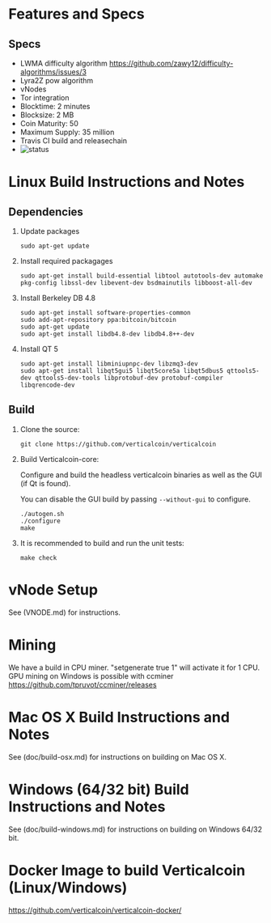 Features and Specs
==================================

Specs
----------------------
- LWMA difficulty algorithm https://github.com/zawy12/difficulty-algorithms/issues/3
- Lyra2Z pow algorithm
- vNodes 
- Tor integration
- Blocktime: 2 minutes 
- Blocksize: 2 MB 
- Coin Maturity: 50
- Maximum Supply: 35 million 
- Travis CI build and releasechain 
- ![status](https://travis-ci.org/verticalcoin/verticalcoin.svg?branch=master)

Linux Build Instructions and Notes
==================================

Dependencies
----------------------
1.  Update packages

        sudo apt-get update

2.  Install required packagages

        sudo apt-get install build-essential libtool autotools-dev automake pkg-config libssl-dev libevent-dev bsdmainutils libboost-all-dev

3.  Install Berkeley DB 4.8

        sudo apt-get install software-properties-common
        sudo add-apt-repository ppa:bitcoin/bitcoin
        sudo apt-get update
        sudo apt-get install libdb4.8-dev libdb4.8++-dev

4.  Install QT 5

        sudo apt-get install libminiupnpc-dev libzmq3-dev
        sudo apt-get install libqt5gui5 libqt5core5a libqt5dbus5 qttools5-dev qttools5-dev-tools libprotobuf-dev protobuf-compiler libqrencode-dev

Build
----------------------
1.  Clone the source:

        git clone https://github.com/verticalcoin/verticalcoin

2.  Build Verticalcoin-core:

    Configure and build the headless verticalcoin binaries as well as the GUI (if Qt is found).

    You can disable the GUI build by passing `--without-gui` to configure.
        
        ./autogen.sh
        ./configure
        make

3.  It is recommended to build and run the unit tests:

        make check

        
vNode Setup
=====================================
See (VNODE.md) for instructions.

        
Mining 
=====================================
We have a build in CPU miner. "setgenerate true 1" will activate it for 1 CPU. GPU mining on Windows is possible with ccminer https://github.com/tpruvot/ccminer/releases


Mac OS X Build Instructions and Notes
=====================================
See (doc/build-osx.md) for instructions on building on Mac OS X.


Windows (64/32 bit) Build Instructions and Notes
=====================================
See (doc/build-windows.md) for instructions on building on Windows 64/32 bit.


Docker Image to build Verticalcoin (Linux/Windows)
=====================================
https://github.com/verticalcoin/verticalcoin-docker/
